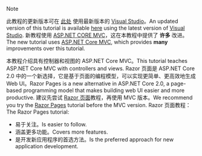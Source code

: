 > [!NOTE]
> <span data-ttu-id="24c0e-101">此教程的更新版本可在 [此处](https://docs.microsoft.com/aspnet/core/tutorials/first-mvc-app/start-mvc) 使用最新版本的 [Visual Studio](https://visualstudio.microsoft.com/)。</span><span class="sxs-lookup"><span data-stu-id="24c0e-101">An updated version of this tutorial is available [here](https://docs.microsoft.com/aspnet/core/tutorials/first-mvc-app/start-mvc) using the latest version of [Visual Studio](https://visualstudio.microsoft.com/).</span></span> <span data-ttu-id="24c0e-102">新教程使用 [ASP.NET CORE MVC](https://docs.microsoft.com/aspnet/core/mvc/)，这在本教程中提供了 **许多** 改进。</span><span class="sxs-lookup"><span data-stu-id="24c0e-102">The new tutorial uses [ASP.NET Core MVC](https://docs.microsoft.com/aspnet/core/mvc/), which provides **many** improvements over this tutorial.</span></span>
>
> <span data-ttu-id="24c0e-103">本教程介绍具有控制器和视图的 ASP.NET Core MVC。</span><span class="sxs-lookup"><span data-stu-id="24c0e-103">This tutorial teaches ASP.NET Core MVC with controllers and views.</span></span> <span data-ttu-id="24c0e-104">Razor 页面是 ASP.NET Core 2.0 中的一个新选择，它是基于页面的编程模型，可以实现更简单、更高效地生成 Web UI。</span><span class="sxs-lookup"><span data-stu-id="24c0e-104">Razor Pages is a new alternative in ASP.NET Core 2.0, a page-based programming model that makes building web UI easier and more productive.</span></span> <span data-ttu-id="24c0e-105">建议先尝试 [Razor 页面](https://docs.microsoft.com/aspnet/core/mvc/razor-pages)教程，再使用 MVC 版本。</span><span class="sxs-lookup"><span data-stu-id="24c0e-105">We recommend you try the [Razor Pages](https://docs.microsoft.com/aspnet/core/mvc/razor-pages) tutorial before the MVC version.</span></span> <span data-ttu-id="24c0e-106">Razor 页面教程：</span><span class="sxs-lookup"><span data-stu-id="24c0e-106">The Razor Pages tutorial:</span></span>
> * <span data-ttu-id="24c0e-107">易于关注。</span><span class="sxs-lookup"><span data-stu-id="24c0e-107">Is easier to follow.</span></span>
> * <span data-ttu-id="24c0e-108">涵盖更多功能。</span><span class="sxs-lookup"><span data-stu-id="24c0e-108">Covers more features.</span></span>
> * <span data-ttu-id="24c0e-109">是开发新应用程序的首选方法。</span><span class="sxs-lookup"><span data-stu-id="24c0e-109">Is the preferred approach for new application development.</span></span>
